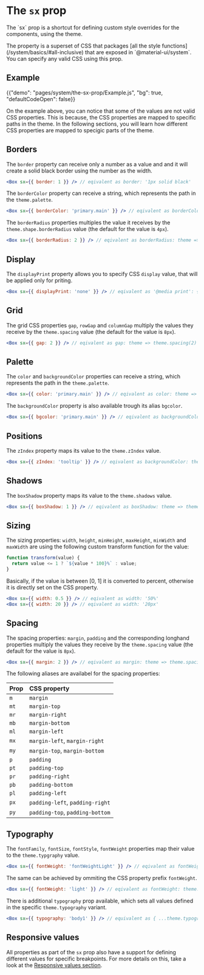 # The `sx` prop

<p class="description">The `sx` prop is a shortcut for defining custom style overrides for the components, using the theme.</p>
The property is a superset of CSS that packages [all the style functions](/system/basics/#all-inclusive) that are exposed in `@material-ui/system`.
You can specify any valid CSS using this prop.

## Example

{{"demo": "pages/system/the-sx-prop/Example.js", "bg": true, "defaultCodeOpen": false}}

On the example above, you can notice that some of the values are not valid CSS properties.
This is because, the CSS properties are mapped to specific paths in the theme.
In the following sections, you will learn how different CSS properties are mapped to specigic parts of the theme.

## Borders

The `border` property can receive only a number as a value and and it will create a solid black border using the number as the width.

```jsx
<Box sx={{ border: 1 }} /> // eqivalent as border: '1px solid black'
```

The `borderColor` property can receive a string, which represents the path in the `theme.palette`.

```jsx
<Box sx={{ borderColor: 'primary.main' }} /> // eqivalent as borderColor: theme => theme.palette.primary.main
```

The `borderRadius` properties multiples the value it receives by the `theme.shape.borderRadius` value (the default for the value is `4px`).

```jsx
<Box sx={{ borderRadius: 2 }} /> // eqivalent as borderRadius: theme => 2 * theme.shape.borderRadius
```

## Display

The `displayPrint` property allows you to specify CSS `display` value, that will be applied only for priting.

```jsx
<Box sx={{ displayPrint: 'none' }} /> // eqivalent as '@media print': { display: 'none' }
```

## Grid

The grid CSS properties `gap`, `rowGap` and `columnGap` multiply the values they receive by the `theme.spacing` value (the default for the value is `8px`).

```jsx
<Box sx={{ gap: 2 }} /> // eqivalent as gap: theme => theme.spacing(2)
```

## Palette

The `color` and `backgroundColor` properties can receive a string, which represents the path in the `theme.palette`.

```jsx
<Box sx={{ color: 'primary.main' }} /> // eqivalent as color: theme => theme.palette.primary.main
```

The `backgroundColor` property is also available trough its alias `bgcolor`.

```jsx
<Box sx={{ bgcolor: 'primary.main' }} /> // eqivalent as backgroundColor: theme => theme.palette.primary.main
```

## Positions

The `zIndex` property maps its value to the `theme.zIndex` value.

```jsx
<Box sx={{ zIndex: 'tooltip' }} /> // eqivalent as backgroundColor: theme => theme.zIndex.tooltip
```

## Shadows

The `boxShadow` property maps its value to the `theme.shadows` value.

```jsx
<Box sx={{ boxShadow: 1 }} /> // eqivalent as boxShadow: theme => theme.shadows[1]
```

## Sizing

The sizing properties: `width`, `height`, `minHeight`, `maxHeight`, `minWidth` and `maxWidth` are using the following custom transform function for the value:

```js
function transform(value) {
  return value <= 1 ? `${value * 100}%` : value;
}
```

Basically, if the value is between [0, 1] it is converted to percent, otherwise it is directly set on the CSS property.

```jsx
<Box sx={{ width: 0.5 }} /> // eqivalent as width: '50%'
<Box sx={{ width: 20 }} /> // eqivalent as width: '20px'
```

## Spacing

The spacing properties: `margin`, `padding` and the corresponding longhand properties multiply the values they receive by the `theme.spacing` value (the default for the value is `8px`).

```jsx
<Box sx={{ margin: 2 }} /> // eqivalent as margin: theme => theme.spacing(2)
```

The following aliases are availabel for the spacing properties:

| Prop | CSS property                    |
| :--- | :------------------------------ |
| `m`  | `margin`                        |
| `mt` | `margin-top`                    |
| `mr` | `margin-right`                  |
| `mb` | `margin-bottom`                 |
| `ml` | `margin-left`                   |
| `mx` | `margin-left`, `margin-right`   |
| `my` | `margin-top`, `margin-bottom`   |
| `p`  | `padding`                       |
| `pt` | `padding-top`                   |
| `pr` | `padding-right`                 |
| `pb` | `padding-bottom`                |
| `pl` | `padding-left`                  |
| `px` | `padding-left`, `padding-right` |
| `py` | `padding-top`, `padding-bottom` |

## Typography

The `fontFamily`, `fontSize`, `fontStyle`, `fontWeight` properties map their value to the `theme.typgraphy` value.

```jsx
<Box sx={{ fontWeight: 'fontWeightLight' }} /> // eqivalent as fontWeight: theme.typography.fontWeightLight
```

The same can be achieved by ommiting the CSS property prefix `fontWeight`.

```jsx
<Box sx={{ fontWeight: 'light' }} /> // eqivalent as fontWeight: theme.typography.fontWeightLight
```

There is additional `typography` prop available, which sets all values defined in the specific `theme.typography` variant.

```jsx
<Box sx={{ typography: 'body1' }} /> // equivalent as { ...theme.typography.body1 }
```

## Responsive values

All properties as part of the `sx` prop also have a support for defining different values for specific breakpoints. For more details on this, take a look at the [Responsive values section](/system/basics/#responsive-values).
